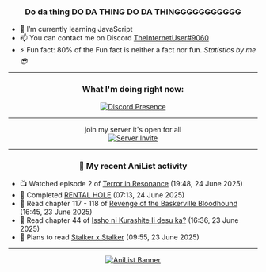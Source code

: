<div align="center">

### Do da thing DO DA THING DO DA THINGGGGGGGGGGG
</div>

- 🌱 I’m currently learning JavaScript
- 📫 You can contact me on Discord [TheInternetUser#9060](https://discord.com/users/534117072796385300)
- ⚡ Fun fact: 80% of the Fun fact is neither a fact nor fun. _Statistics by me 😎_
<hr>

<div align="center">

### What I'm doing right now:
[![Discord Presence](https://lanyard.cnrad.dev/api/534117072796385300)](https://discord.com/users/534117072796385300)
<hr>

join my server it's open for all <br>
[![Server Invite](https://invidget.switchblade.xyz/bfYgVHxrSs)](https://discord.gg/bfYgVHxrSs)

<hr>
  
### 🌸 My recent AniList activity

</div>

<!-- ANILIST_ACTIVITY:start -->

-   📺 Watched episode 2 of [Terror in Resonance](https://anilist.co/anime/20661) (19:48, 24 June 2025)
-   📖 Completed [RENTAL HOLE](https://anilist.co/manga/167557) (07:13, 24 June 2025)
-   📖 Read chapter 117 - 118 of [Revenge of the Baskerville Bloodhound](https://anilist.co/manga/163824) (16:45, 23 June 2025)
-   📖 Read chapter 44 of [Issho ni Kurashite Ii desu ka?](https://anilist.co/manga/159549) (16:36, 23 June 2025)
-   📖 Plans to read [Stalker x Stalker](https://anilist.co/manga/185811) (09:55, 23 June 2025)

<!-- ANILIST_ACTIVITY:end -->
<hr>

<div align="center">

[![AniList Banner](https://img.anili.st/User/929966)](https://anilist.co/user/TheInternetUser)

<!-- ![Profile views](https://gpvc.arturio.dev/TheInternetUse7) Since 2023-01-09 -->
<br>


</div>
